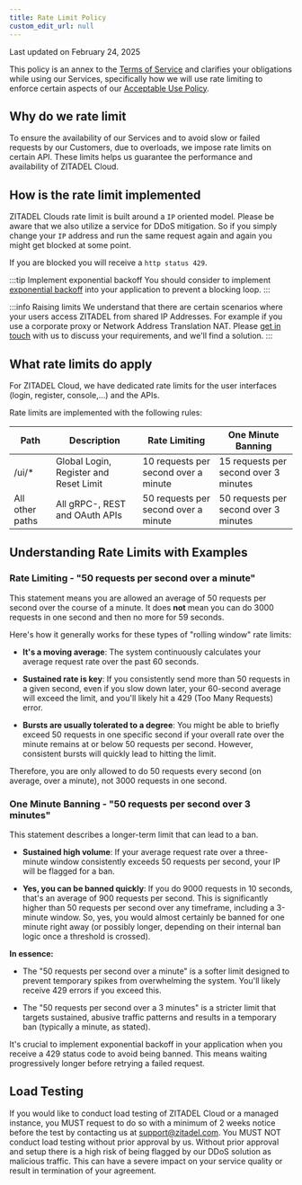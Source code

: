 ```yaml
---
title: Rate Limit Policy
custom_edit_url: null
---
```


Last updated on February 24, 2025

This policy is an annex to the [Terms of Service](../terms-of-service) and clarifies your obligations while using our Services, specifically how we will use rate limiting to enforce certain aspects of our [Acceptable Use Policy](acceptable-use-policy).

## Why do we rate limit

To ensure the availability of our Services and to avoid slow or failed requests by our Customers, due to overloads, we impose rate limits on certain API. These limits helps us guarantee the performance and availability of ZITADEL Cloud.

## How is the rate limit implemented

ZITADEL Clouds rate limit is built around a `IP` oriented model.
Please be aware that we also utilize a service for DDoS mitigation.
So if you simply change your `IP` address and run the same request again and again you might get blocked at some point.

If you are blocked you will receive a `http status 429`.

:::tip Implement exponential backoff
You should consider to implement [exponential backoff](https://en.wikipedia.org/wiki/Exponential_backoff) into your application to prevent a blocking loop.
:::

:::info Raising limits
We understand that there are certain scenarios where your users access ZITADEL from shared IP Addresses.
For example if you use a corporate proxy or Network Address Translation NAT.
Please [get in touch](https://zitadel.com/contact) with us to discuss your requirements, and we'll find a solution.
:::

## What rate limits do apply

For ZITADEL Cloud, we have dedicated rate limits for the user interfaces (login, register, console,...) and the APIs.

Rate limits are implemented with the following rules:

| Path            | Description                            | Rate Limiting                        | One Minute Banning                    |
| --------------- | -------------------------------------- | ------------------------------------ | ------------------------------------- |
| /ui/\*          | Global Login, Register and Reset Limit | 10 requests per second over a minute | 15 requests per second over 3 minutes |
| All other paths | All gRPC-, REST and OAuth APIs         | 50 requests per second over a minute | 50 requests per second over 3 minutes |

## Understanding Rate Limits with Examples

### Rate Limiting - "50 requests per second over a minute"

This statement means you are allowed an average of 50 requests per second over the course of a minute. It does **not** mean you can do 3000 requests in one second and then no more for 59 seconds.

Here's how it generally works for these types of "rolling window" rate limits:

- **It's a moving average**: The system continuously calculates your average request rate over the past 60 seconds.

- **Sustained rate is key**: If you consistently send more than 50 requests in a given second, even if you slow down later, your 60-second average will exceed the limit, and you'll likely hit a 429 (Too Many Requests) error.

- **Bursts are usually tolerated to a degree**: You might be able to briefly exceed 50 requests in one specific second if your overall rate over the minute remains at or below 50 requests per second. However, consistent bursts will quickly lead to hitting the limit.

Therefore, you are only allowed to do 50 requests every second (on average, over a minute), not 3000 requests in one second.

### One Minute Banning - "50 requests per second over 3 minutes"

This statement describes a longer-term limit that can lead to a ban.

- **Sustained high volume**: If your average request rate over a three-minute window consistently exceeds 50 requests per second, your IP will be flagged for a ban.

- **Yes, you can be banned quickly**: If you do 9000 requests in 10 seconds, that's an average of 900 requests per second. This is significantly higher than 50 requests per second over any timeframe, including a 3-minute window. So, yes, you would almost certainly be banned for one minute right away (or possibly longer, depending on their internal ban logic once a threshold is crossed).

**In essence:**

- The "50 requests per second over a minute" is a softer limit designed to prevent temporary spikes from overwhelming the system. You'll likely receive 429 errors if you exceed this.

- The "50 requests per second over a 3 minutes" is a stricter limit that targets sustained, abusive traffic patterns and results in a temporary ban (typically a minute, as stated).

It's crucial to implement exponential backoff in your application when you receive a 429 status code to avoid being banned. This means waiting progressively longer before retrying a failed request.

## Load Testing

If you would like to conduct load testing of ZITADEL Cloud or a managed instance, you MUST request to do so with a minimum of 2 weeks notice before the test by contacting us at [support@zitadel.com](mailto:support@zitadel.com).
You MUST NOT conduct load testing without prior approval by us. Without prior approval and setup there is a high risk of being flagged by our DDoS solution as malicious traffic. This can have a severe impact on your service quality or result in termination of your agreement.
